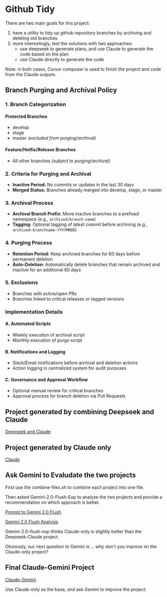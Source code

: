 # Github Tidy

There are two main goals for this project:

1. have a utility to tidy up github repository branches by archiving and deleting old branches
2. more interestingly, test the solutions with two approaches:
    - use deepseek to generate plans, and use Claude to generate the code based on the plan
    - use Claude directly to generate the code

Note: in both cases, Cursor composer is used to finish the project and code from the Claude outputs.

## Branch Purging and Archival Policy

### 1. Branch Categorization

#### Protected Branches

- develop
- stage
- master
*(excluded from purging/archival)*

#### Feature/Hotfix/Release Branches

- All other branches *(subject to purging/archival)*

### 2. Criteria for Purging and Archival

- **Inactive Period:** No commits or updates in the last 30 days
- **Merged Status:** Branches already merged into develop, stage, or master

### 3. Archival Process

- **Archival Branch Prefix:** Move inactive branches to a prefixed namespace (e.g., `archived/branch-name`)
- **Tagging:** Optional tagging of latest commit before archiving (e.g., `archived-branchname-YYYYMMDD`)

### 4. Purging Process

- **Retention Period:** Keep archived branches for 60 days before permanent deletion
- **Auto-Deletion:** Automatically delete branches that remain archived and inactive for an additional 60 days

### 5. Exclusions

- Branches with active/open PRs
- Branches linked to critical releases or tagged versions

### Implementation Details

#### A. Automated Scripts

- Weekly execution of archival script
- Monthly execution of purge script

#### B. Notifications and Logging

- Slack/Email notifications before archival and deletion actions
- Action logging in centralized system for audit purposes

#### C. Governance and Approval Workflow

- Optional manual review for critical branches
- Approval process for branch deletion via Pull Requests

## Project generated by combining Deepseek and Claude

[Deepseek and Claude](./deepseek_and_claude)

## Project generated by Claude only

[Claude](./claude_only)

## Ask Gemini to Evaludate the two projects

First use the combine-files.sh to combine each project into one file.

Then asked Gemini-2.0-Flush-Exp to analyze the two projects and provide a recommendation on which approach is better.

[Prompt to Gemini 2.0 Flush](./per_gemini/prompt.txt)


[Gemini 2.0 Flush Analysis](./per_gemini/response.md)

Gemini-2.0-flush-exp thinks Claude-only is slightly better than the Deepseek-Claude project.

Obviously, our next question to Gemini is ... why don't you improve on the Claude-only project?

## Final Claude-Gemini Project

[Claude-Gemini](./claude_and_gemini)

Use Claude-only as the base, and ask Gemini to improve the project.

